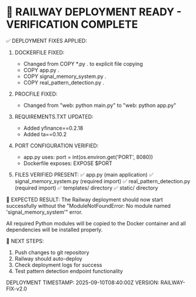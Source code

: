 🚀 RAILWAY DEPLOYMENT READY - VERIFICATION COMPLETE
=========================================================

✅ DEPLOYMENT FIXES APPLIED:

1. DOCKERFILE FIXED:
   - Changed from COPY *.py . to explicit file copying
   - COPY app.py .
   - COPY signal_memory_system.py .
   - COPY real_pattern_detection.py .

2. PROCFILE FIXED:
   - Changed from "web: python main.py" to "web: python app.py"

3. REQUIREMENTS.TXT UPDATED:
   - Added yfinance==0.2.18
   - Added ta==0.10.2

4. PORT CONFIGURATION VERIFIED:
   - app.py uses: port = int(os.environ.get('PORT', 8080))
   - Dockerfile exposes: EXPOSE $PORT

5. FILES VERIFIED PRESENT:
   ✅ app.py (main application)
   ✅ signal_memory_system.py (required import)
   ✅ real_pattern_detection.py (required import)
   ✅ templates/ directory
   ✅ static/ directory

🎯 EXPECTED RESULT:
The Railway deployment should now start successfully without the 
"ModuleNotFoundError: No module named 'signal_memory_system'" error.

All required Python modules will be copied to the Docker container
and all dependencies will be installed properly.

🔄 NEXT STEPS:
1. Push changes to git repository
2. Railway should auto-deploy
3. Check deployment logs for success
4. Test pattern detection endpoint functionality

DEPLOYMENT TIMESTAMP: 2025-09-10T08:40:00Z
VERSION: RAILWAY-FIX-v2.0
